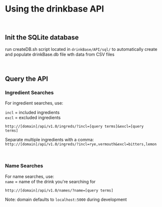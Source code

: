 # Using the drinkbase API

</br>

## Init the SQLite database

run createDB.sh script located in ```drinkBase/API/sql/``` to
automatically create and populate drinkBase.db file wth data from CSV
files

</br>

## Query the API


### Ingredient Searches
For ingredient searches, use:

```incl``` = included ingredients</br>
```excl``` = excluded ingredients

```http://[domain]/api/v1.0/ingreds/?incl=[query terms]&excl=[query terms]```

Separate multiple ingredients with a comma:</br>
```http://[domain]/api/v1.0/ingreds/?incl=rye,vermouth&excl=bitters,lemon```

</br>

### Name Searches
For name searches, use:</br>
```name``` = name of the drink you're searching for

```http://[domain]/api/v1.0/names/?name=[query terms]```

Note: domain defaults to ```localhost:5000``` during development
